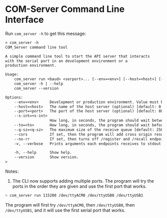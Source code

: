 # COM-Server Command Line Interface

Run `com_server -h` to get this message:

```txt
> com_server -h
COM_Server command line tool

A simple command line tool to start the API server that interacts
with the serial port in an development environment or a 
production environment.

Usage:
    com_server run <baud> <serport>... [--env=<env>] [--host=<host>] [--port=<port>] [--s-int=<s-int>] [--to=<to>] [--cors] [--no-rr] [-v | --verbose] 
    com_server -h | --help
    com_server --version

Options:
    --env=<env>     Development or production environment. Value must be 'dev' or 'prod'. [default: dev].
    --host=<host>   The name of the host server (optional) [default: 0.0.0.0].
    --port=<port>   The port of the host server (optional) [default: 8080].
    --s-int=<s-int>  
                    How long, in seconds, the program should wait between sending to serial port [default: 1].
    --to=<to>       How long, in seconds, the program should wait before exiting when performing time-consuming tasks [default: 1].
    --q-sz=<q-sz>   The maximum size of the receive queue [default: 256].
    --cors          If set, then the program will add cross origin resource sharing.
    --no-rr         If set, then turns off /register and /recall endpoints, same as setting has_register_recall=False
    -v, --verbose   Prints arguments each endpoints receives to stdout. Should not be used in production.

    -h, --help      Show help.
    --version       Show version.
>
```

Notes:

1. The CLI now supports adding multiple ports. The program will try the ports in the order they are given and use the first port that works.

```sh
> com_server run 115200 /dev/ttyACM0 /dev/ttyUSB0 /dev/ttyUSB1
```
The program will first try `/dev/ttyACM0`, then `/dev/ttyUSB0`, then `/dev/ttyUSB1`, and it will use the first serial port that works.
